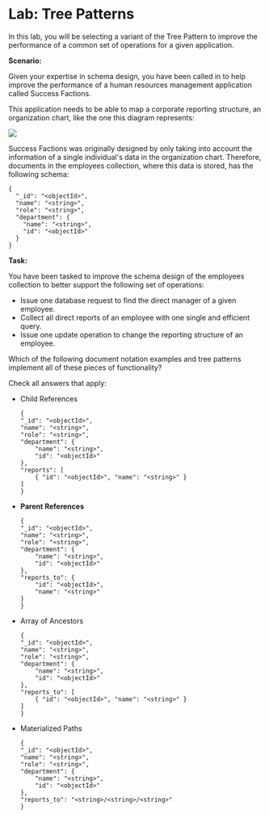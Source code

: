 # Lab: Tree Patterns

In this lab, you will be selecting a variant of the Tree Pattern to improve the performance of a common set of operations for a given application.

**Scenario:**

Given your expertise in schema design, you have been called in to help improve the performance of a human resources management application called Success Factions.

This application needs to be able to map a corporate reporting structure, an organization chart, like the one this diagram represents:

![](https://university-courses.s3.amazonaws.com/M320/mongomart_org_chart.png)

Success Factions was originally designed by only taking into account the information of a single individual's data in the organization chart. Therefore, documents in the employees collection, where this data is stored, has the following schema:

```
{
  "_id": "<objectId>",
  "name": "<string>",
  "role": "<string>",
  "department": {
    "name": "<string>",
    "id": "<objectId>"
  }
}
```

**Task:**

You have been tasked to improve the schema design of the employees collection to better support the following set of operations:

- Issue one database request to find the direct manager of a given employee.
- Collect all direct reports of an employee with one single and efficient query.
- Issue one update operation to change the reporting structure of an employee.

Which of the following document notation examples and tree patterns implement all of these pieces of functionality?

Check all answers that apply:

- Child References
    ```
    {
    "_id": "<objectId>",
    "name": "<string>",
    "role": "<string>",
    "department": {
        "name": "<string>",
        "id": "<objectId>"
    },
    "reports": [
        { "id": "<objectId>", "name": "<string>" }
    ]
    }
    ```

- **Parent References**

    ```
    {
    "_id": "<objectId>",
    "name": "<string>",
    "role": "<string>",
    "department": {
        "name": "<string>",
        "id": "<objectId>"
    },
    "reports_to": {
        "id": "<objectId>",
        "name": "<string>"
    }
    }
    ```

- Array of Ancestors

    ```
    {
    "_id": "<objectId>",
    "name": "<string>",
    "role": "<string>",
    "department": {
        "name": "<string>",
        "id": "<objectId>"
    },
    "reports_to": [
        { "id": "<objectId>", "name": "<string>" }
    ]
    }
    ```

- Materialized Paths

    ```
    {
    "_id": "<objectId>",
    "name": "<string>",
    "role": "<string>",
    "department": {
        "name": "<string>",
        "id": "<objectId>"
    },
    "reports_to": "<string>/<string>/<string>"
    }
    ```
    